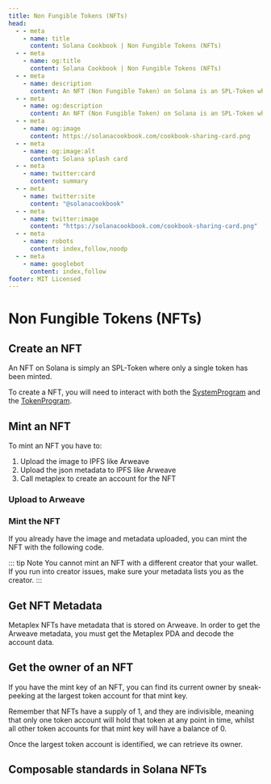 ```yaml
---
title: Non Fungible Tokens (NFTs)
head:
  - - meta
    - name: title
      content: Solana Cookbook | Non Fungible Tokens (NFTs)
  - - meta
    - name: og:title
      content: Solana Cookbook | Non Fungible Tokens (NFTs)
  - - meta
    - name: description
      content: An NFT (Non Fungible Token) on Solana is an SPL-Token where only a single token has been minted. Learn more about Creating, Minting, Getting Metadata, Owner of NFTs and more Recipes at The Solana cookbook.
  - - meta
    - name: og:description
      content: An NFT (Non Fungible Token) on Solana is an SPL-Token where only a single token has been minted. Learn more about Creating, Minting, Getting Metadata, Owner of NFTs and more Recipes at The Solana cookbook.
  - - meta
    - name: og:image
      content: https://solanacookbook.com/cookbook-sharing-card.png
  - - meta
    - name: og:image:alt
      content: Solana splash card
  - - meta
    - name: twitter:card
      content: summary
  - - meta
    - name: twitter:site
      content: "@solanacookbook"
  - - meta
    - name: twitter:image
      content: "https://solanacookbook.com/cookbook-sharing-card.png"
  - - meta
    - name: robots
      content: index,follow,noodp
  - - meta
    - name: googlebot
      content: index,follow
footer: MIT Licensed
---
```


# Non Fungible Tokens (NFTs)

## Create an NFT

An NFT on Solana is simply an SPL-Token where only a single token has been minted.

To create a NFT, you will need to interact with both the [SystemProgram][1] and the [TokenProgram][2].

<SolanaCodeGroup>
  <SolanaCodeGroupItem title="TS" active>

  <template v-slot:default>

@[code](@/code/nfts/create-nft-token/create-nft-token.en.ts)

  </template>

  <template v-slot:preview>

@[code](@/code/nfts/create-nft-token/create-nft-token.preview.en.ts)

  </template>

  </SolanaCodeGroupItem>

</SolanaCodeGroup>

[1]: https://docs.solana.com/developing/runtime-facilities/programs#system-program
[2]: https://spl.solana.com/token

## Mint an NFT

To mint an NFT you have to:

1. Upload the image to IPFS like Arweave
2. Upload the json metadata to IPFS like Arweave
3. Call metaplex to create an account for the NFT

### Upload to Arweave

<SolanaCodeGroup>
  <SolanaCodeGroupItem title="TS" active>

  <template v-slot:default>

@[code](@/code/nfts/upload-arweave/upload-arweave.en.ts)

  </template>

  <template v-slot:preview>

@[code](@/code/nfts/upload-arweave/upload-arweave.preview.en.ts)

  </template>

  </SolanaCodeGroupItem>
</SolanaCodeGroup>

### Mint the NFT

If you already have the image and metadata uploaded, you can mint
the NFT with the following code.

<SolanaCodeGroup>
  <SolanaCodeGroupItem title="TS" active>

  <template v-slot:default>

@[code](@/code/nfts/mint-nft/mint-nft.en.ts)

  </template>

  <template v-slot:preview>

@[code](@/code/nfts/mint-nft/mint-nft.preview.en.ts)

  </template>

  </SolanaCodeGroupItem>
</SolanaCodeGroup>

::: tip Note
You cannot mint an NFT with a different creator that your wallet.
If you run into creator issues, make sure your metadata lists you
as the creator.
:::

## Get NFT Metadata

Metaplex NFTs have metadata that is stored on Arweave. In order
to get the Arweave metadata, you must get the Metaplex PDA and
decode the account data.

<SolanaCodeGroup>
  <SolanaCodeGroupItem title="TS" active>

  <template v-slot:default>

@[code](@/code/nfts/get-metadata/get-metadata.en.ts)

  </template>

  <template v-slot:preview>

@[code](@/code/nfts/get-metadata/get-metadata.preview.en.ts)

  </template>

  </SolanaCodeGroupItem>

</SolanaCodeGroup>

## Get the owner of an NFT

If you have the mint key of an NFT, you can find its current owner
by sneak-peeking at the largest token account for that mint key.

Remember that NFTs have a supply of 1, and they are indivisible,
meaning that only one token account will hold that token at any 
point in time, whilst all other token accounts for that mint key will 
have a balance of 0.

Once the largest token account is identified, we can retrieve its owner.

## Composable standards in Solana NFTs



<SolanaCodeGroup>
  <SolanaCodeGroupItem title="TS" active>

  <template v-slot:default>

@[code](@/code/nfts/get-owner/get-owner.en.ts)

  </template>

  <template v-slot:preview>

@[code](@/code/nfts/get-owner/get-owner.preview.en.ts)

  </template>

  </SolanaCodeGroupItem>

</SolanaCodeGroup>